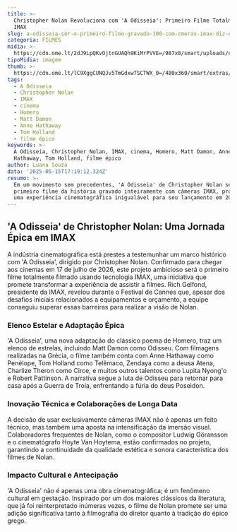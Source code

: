 ```yaml
---
title: >-
  Christopher Nolan Revoluciona com 'A Odisseia': Primeiro Filme Totalmente em
  IMAX
slug: a-odisseia-ser-o-primeiro-filme-gravado-100-com-cmeras-imax-diz-executivo
categoria: FILMES
midia: >-
  https://cdn.ome.lt/2dJ9LpQKvOjtnGUAQh9KiMrPVVE=/987x0/smart/uploads/conteudo/fotos/OMELETE_CAPA_-_2025-05-15T133416.932.png
tipoMidia: imagem
thumb: >-
  https://cdn.ome.lt/lC9XggCUNQJv5TmGdxwTSCTWX_0=/480x360/smart/extras/conteudos/omelete_THUMB_-_2025-05-15T133403.148.png
tags:
  - A Odisseia
  - Christopher Nolan
  - IMAX
  - cinema
  - Homero
  - Matt Damon
  - Anne Hathaway
  - Tom Holland
  - filme épico
keywords: >-
  A Odisseia, Christopher Nolan, IMAX, cinema, Homero, Matt Damon, Anne
  Hathaway, Tom Holland, filme épico
author: Luana Souza
data: '2025-05-15T17:19:12.324Z'
resumo: >-
  Em um movimento sem precedentes, 'A Odisseia' de Christopher Nolan será o
  primeiro filme da história gravado inteiramente com câmeras IMAX, prometendo
  uma experiência cinematográfica inigualável para seu lançamento em 2026.
---
```


## 'A Odisseia' de Christopher Nolan: Uma Jornada Épica em IMAX

A indústria cinematográfica está prestes a testemunhar um marco histórico com 'A Odisseia', dirigido por Christopher Nolan. Confirmado para chegar aos cinemas em 17 de julho de 2026, este projeto ambicioso será o primeiro filme totalmente filmado usando tecnologia IMAX, uma iniciativa que promete transformar a experiência de assistir a filmes. Rich Gelfond, presidente da IMAX, revelou durante o Festival de Cannes que, apesar dos desafios iniciais relacionados a equipamentos e orçamento, a equipe conseguiu superar essas barreiras para realizar a visão de Nolan.

### Elenco Estelar e Adaptação Épica

'A Odisseia', uma nova adaptação do clássico poema de Homero, traz um elenco de estrelas, incluindo Matt Damon como Odisseu. Com filmagens realizadas na Grécia, o filme também conta com Anne Hathaway como Penélope, Tom Holland como Telêmaco, Zendaya como a deusa Atena, Charlize Theron como Circe, e muitos outros talentos como Lupita Nyong'o e Robert Pattinson. A narrativa segue a luta de Odisseu para retornar para casa após a Guerra de Troia, enfrentando a fúria do deus Poseidon.

### Inovação Técnica e Colaborações de Longa Data

A decisão de usar exclusivamente câmeras IMAX não é apenas um feito técnico, mas também uma aposta na intensificação da imersão visual. Colaboradores frequentes de Nolan, como o compositor Ludwig Göransson e o cinematógrafo Hoyte Van Hoytema, estão confirmados no projeto, garantindo a continuidade da qualidade estética e sonora característica dos filmes de Nolan.

### Impacto Cultural e Antecipação

'A Odisseia' não é apenas uma obra cinematográfica; é um fenômeno cultural em gestação. Inspirado por um dos maiores clássicos da literatura, que já foi reinterpretado inúmeras vezes, o filme de Nolan promete ser uma adição significativa tanto à filmografia do diretor quanto à tradição do épico grego.
